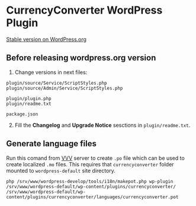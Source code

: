 # CurrencyConverter WordPress Plugin

[Stable version on WordPress.org](https://wordpress.org/plugins/currencyconverter/)

## Before releasing wordpress.org version

1. Change versions in next files:

```
plugin/source/Service/ScriptStyles.php
plugin/source/Admin/Service/ScriptStyles.php

plugin/plugin.php
plugin/readme.txt

package.json
```

2. Fill the **Changelog** and **Upgrade Notice** sesctions in `plugin/readme.txt`.

## Generate language files

Run this comand from [VVV](https://github.com/Varying-Vagrant-Vagrants/VVV) server to create `.po` file which can be used to create localized `.mo` files. This requires that `currencyconverter` folder mounted to `wordpress-default` site directory. 

```
php /srv/www/wordpress-develop/tools/i18n/makepot.php wp-plugin /srv/www/wordpress-default/wp-content/plugins/currencyconverter/ /srv/www/wordpress-default/wp-content/plugins/currencyconverter/languages/currencyconverter.pot
```
